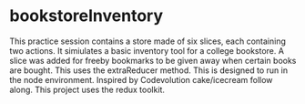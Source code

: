 # bookstoreInventory

This practice session contains a store made of six slices, each containing two actions.  It simiulates a basic inventory tool for a college bookstore. A slice was added for freeby bookmarks to be given away when certain books are bought. This uses the extraReducer method.
This is designed to run in the node environment.  Inspired by Codevolution cake/icecream follow along.  This project uses the redux toolkit.
